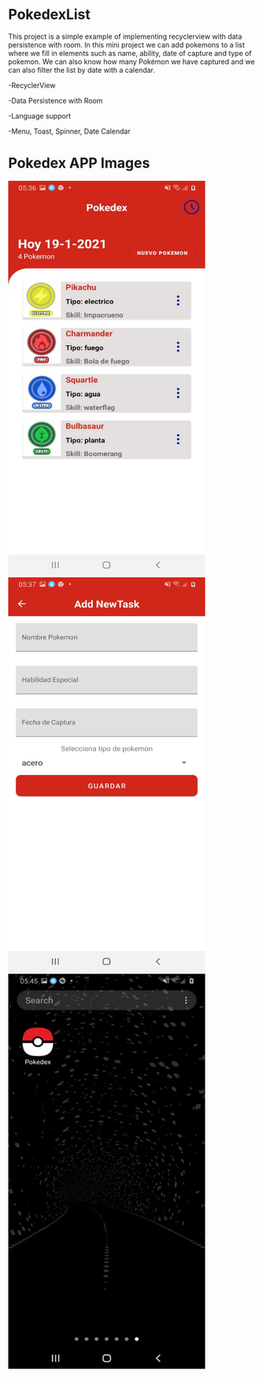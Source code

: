 # PokedexList

This project is a simple example of implementing recyclerview with data persistence with room.
In this mini project we can add pokemons to a list where we fill in elements such as name, ability, date of capture and type of pokemon.
We can also know how many Pokémon we have captured and we can also filter the list by date with a calendar.

-RecyclerView

-Data Persistence with Room

-Language support

-Menu, Toast, Spinner, Date Calendar


# Pokedex APP Images
<img src="https://github.com/DanielBarcenas97/PokedexList/blob/master/app/src/main/res/drawable/inicio.jpeg" height="800" width="400">

<img src="https://github.com/DanielBarcenas97/PokedexList/blob/master/app/src/main/res/drawable/add.jpeg" height="800" width="400">

<img src="https://github.com/DanielBarcenas97/PokedexList/blob/master/app/src/main/res/drawable/icon.jpeg" height="800" width="400">




